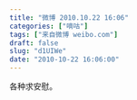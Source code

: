 ```yaml
---
title: "微博 2010.10.22 16:06"
categories: ["嘀咕"]
tags: ["来自微博 weibo.com"]
draft: false
slug: "d1UIWe"
date: "2010-10-22 16:06:00"
---
```


<p>各种求安慰。 ​​​​</p>
